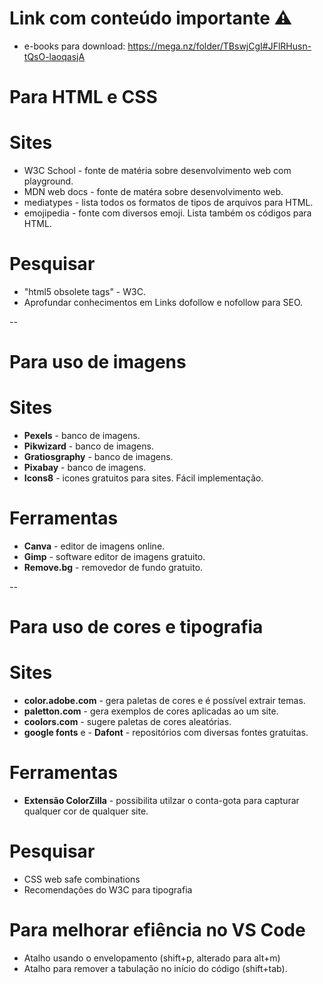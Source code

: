 # Link com conteúdo importante ⚠️ 

- e-books para download: https://mega.nz/folder/TBswjCgI#JFlRHusn-tQsO-laoqasjA


# Para HTML e CSS

# Sites
- W3C School - fonte de matéria sobre desenvolvimento web com playground.
- MDN web docs - fonte de matéra sobre desenvolvimento web.
- mediatypes - lista todos os formatos de tipos de arquivos para HTML.
- emojipedia - fonte com diversos emoji. Lista também os códigos para HTML.

# Pesquisar
- "html5 obsolete tags" - W3C.
- Aprofundar conhecimentos em Links dofollow e nofollow para SEO.

--

# Para uso de imagens 

# Sites
- **Pexels** - banco de imagens.
- **Pikwizard** - banco de imagens.
- **Gratiosgraphy** - banco de imagens. 
- **Pixabay** - banco de imagens.
- **Icons8** - icones gratuitos para sites. Fácil implementação.


# Ferramentas
- **Canva** - editor de imagens online.
- **Gimp** - software editor de imagens gratuito.
- **Remove.bg** - removedor de fundo gratuito.

--

# Para uso de cores e tipografia 

# Sites 
- **color.adobe.com** - gera paletas de cores e é possível extrair temas. 
- **paletton.com** - gera exemplos de cores aplicadas ao um site.
- **coolors.com** - sugere paletas de cores aleatórias.
- **google fonts** e - **Dafont** - repositórios com diversas fontes gratuitas.


# Ferramentas 
- **Extensão ColorZilla** - possibilita  utilzar o  conta-gota para capturar qualquer cor de qualquer site.

# Pesquisar
- CSS web safe combinations
- Recomendações do W3C para tipografia


# Para melhorar efiência no VS Code
- Atalho usando o envelopamento (shift+p, alterado para alt+m)
- Atalho para remover a tabulação no início do código (shift+tab).
 
